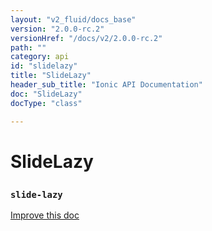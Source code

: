 ```yaml
---
layout: "v2_fluid/docs_base"
version: "2.0.0-rc.2"
versionHref: "/docs/v2/2.0.0-rc.2"
path: ""
category: api
id: "slidelazy"
title: "SlideLazy"
header_sub_title: "Ionic API Documentation"
doc: "SlideLazy"
docType: "class"

---
```










<h1 class="api-title">
<a class="anchor" name="slide-lazy" href="#slide-lazy"></a>

SlideLazy
<h3><code>slide-lazy</code></h3>






</h1>

<a class="improve-v2-docs" href="http://github.com/driftyco/ionic/edit/master/src/components/slides/slides.ts#L881">
Improve this doc
</a>










<!-- @usage tag -->


<!-- @property tags -->



<!-- instance methods on the class -->




<!-- related link --><!-- end content block -->


<!-- end body block -->

